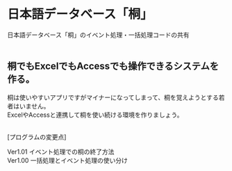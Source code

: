 # 日本語データベース「桐」
日本語データベース「桐」のイベント処理・一括処理コードの共有
<br/><br/>
 
## 桐でもExcelでもAccessでも操作できるシステムを作る。
桐は使いやすいアプリですがマイナーになってしまって、桐を覚えようとする若者はいません。<br/>
ExcelやAccessと連携して桐を使い続ける環境を作りましょう。<br/>
<br/>

[プログラムの変更点]
<!--'[Ver1.00  一括処理とイベント処理の使い分け](#) -->
Ver1.01  イベント処理での桐の終了方法<br/>
Ver1.00  一括処理とイベント処理の使い分け<br/>
